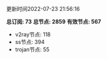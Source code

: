 更新时间2022-07-23 21:56:16

**总订阅: 73**
**总节点: 2859**
**有效节点: 567**
- v2ray节点: 118
- ss节点: 394
- trojan节点: 55
